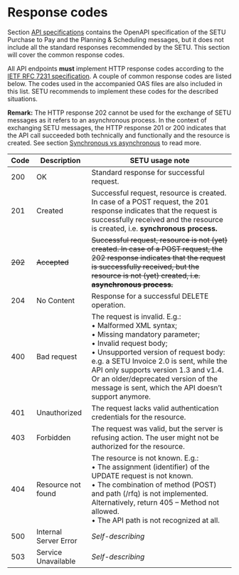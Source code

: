 # Response codes
Section [API specifications](./README.md) contains the OpenAPI specification of the SETU Purchase to Pay and the Planning & Scheduling messages, but it does not include all the standard responses recommended by the SETU. This section will cover the common response codes.

All API endpoints **must** implement HTTP response codes according to the [IETF RFC 7231 specification](https://tools.ietf.org/html/rfc7231). A couple of common response codes are listed below. The codes used in the accompanied OAS files are also included in this list. SETU recommends to implement these codes for the described situations.

**Remark:** The HTTP response 202 cannot be used for the exchange of SETU messages as it refers to an asynchronous process. In the context of exchanging SETU messages, the HTTP response 201 or 200 indicates that the API call succeeded both technically and functionally and the resource is created. See section [Synchronous vs asynchronous](synchronous.md) to read more.

| Code    | Description           | SETU usage note                                                                                                                                                                                                                                                                                                                                      |
| ------- | --------------------- | ---------------------------------------------------------------------------------------------------------------------------------------------------------------------------------------------------------------------------------------------------------------------------------------------------------------------------------------------------- |
| 200     | OK                    | Standard response for successful request.                                                                                                                                                                                                                                                                                                            |
| 201     | Created               | Successful request, resource is created. In case of a POST request, the 201 response indicates that the request is successfully received and the resource is created, i.e. **synchronous process.**                                                                                                                                                  |
| ~~202~~ | ~~Accepted~~          | ~~Successful request, resource is not (yet) created. In case of a POST request, the 202 response indicates that the request is successfully received, but the resource is not (yet) created, i.e. **asynchronous process.**~~                                                                                                                        |
| 204     | No Content            | Response for a successful DELETE operation.                                                                                                                                                                                                                                                                                                          |
| 400     | Bad request           | The request is invalid. E.g.:<br/>• Malformed XML syntax;<br/>• Missing mandatory parameter;<br/>• Invalid request body;<br/>• Unsupported version of request body: e.g. a SETU Invoice 2.0 is sent, while the API only supports version 1.3 and v1.4. Or an older/deprecated version of the message is sent, which the API doesn’t support anymore. |
| 401     | Unauthorized          | The request lacks valid authentication credentials for the resource.                                                                                                                                                                                                                                                                                 |
| 403     | Forbidden             | The request was valid, but the server is refusing action. The user might not be authorized for the resource.                                                                                                                                                                                                                                         |
| 404     | Resource not found    | The resource is not known. E.g.:<br/>• The assignment (identifier) of the UPDATE request is not known.<br/>• The combination of method (POST) and path (/rfq) is not implemented. Alternatively, return 405 – Method not allowed.<br/>• The API path is not recognized at all.                                                                       |
| 500     | Internal Server Error | _Self-describing_                                                                                                                                                                                                                                                                                                                                    |
| 503     | Service Unavailable   | _Self-describing_                                                                                                                                                                                                                                                                                                                                    |
